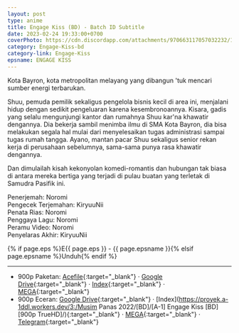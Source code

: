 ```yaml
---
layout: post
type: anime
title: Engage Kiss (BD) - Batch ID Subtitle
date: 2023-02-24 19:33:00+0700
coverPhoto: https://cdn.discordapp.com/attachments/970663117057032232/1078673870296457316/engage-kiss-anime-characters-hd-wallpaper-uhdpaper.png
category: Engage-Kiss-bd
category-link: Engage-Kiss
epsname: ENGAGE KISS
---
```


Kota Bayron, kota metropolitan melayang yang dibangun 'tuk mencari sumber energi terbarukan.

Shuu, pemuda pemilik sekaligus pengelola bisnis kecil di area ini, menjalani hidup dengan sedikit pengeluaran karena kesembronoannya.
Kisara, gadis yang selalu mengunjungi kantor dan rumahnya Shuu kar'na khawatir dengannya. Dia bekerja sambil menimba ilmu di SMA Kota Bayron, dia bisa melakukan segala hal mulai dari menyelesaikan tugas administrasi sampai tugas rumah tangga.
Ayano, mantan pacar Shuu sekaligus senior rekan kerja di perusahaan sebelumnya, sama-sama punya rasa khawatir dengannya.

Dan dimulailah kisah kekonyolan komedi-romantis dan hubungan tak biasa di antara mereka bertiga yang terjadi di pulau buatan yang terletak di Samudra Pasifik ini.

Penerjemah: Noromi<br>
Pengecek Terjemahan: KiryuuNii<br>
Penata Rias: Noromi<br>
Penggaya Lagu: Noromi<br>
Peramu Video: Noromi<br>
Penyelaras Akhir: KiryuuNii<br>

{% if page.eps %}E{{ page.eps }} - {{ page.epsname }}{% elsif page.epsname %}Unduh{% endif %}

---
- 900p Paketan: [Acefile](https://acefile.co/f/95853201){:target="_blank"} &middot; [Google Drive](https://drive.google.com/file/d/1NiIHfZICWCjd_8-Udc2QZvvgzh34ZhgF/view?usp=share_link){:target="_blank"} &middot; [Index](https://proyek.a-1ddl.workers.dev/1:/%5BA-1%5D%20Engage%20Kiss%20%5BBD%5D%5B900p%20TrueHD%5D.7z){:target="_blank"} &middot; [MEGA](https://mega.nz/file/qFp2WY5L#CzlUZ1hpIZ6ceuBfST3BdYokeIqObP6wc5qiLEG6hGs){:target="_blank"}<br>
- 900p Eceran: [Google Drive](https://drive.google.com/drive/folders/1Fow5EwRogmHAzi-Idy5WS2judqS_ol7g?usp=share_link){:target="_blank"} &middot; [Index](https://proyek.a-1ddl.workers.dev/3:/Musim Panas 2022/[BD]/[A-1] Engage Kiss [BD][900p TrueHD]/){:target="_blank"} &middot; [MEGA](https://mega.nz/folder/TQNHUaqQ#d1YpQBeawZuUMRgQdOW-Dw){:target="_blank"} &middot; [Telegram](https://t.me/a1fansub/204){:target="_blank"}
